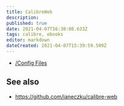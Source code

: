 ```yaml
---
title: CalibreWeb
description: 
published: true
date: 2021-04-07T16:38:08.633Z
tags: calibre, ebooks
editor: markdown
dateCreated: 2021-04-07T15:39:59.509Z
---
```


* [/Config Files](/Self_Hosting/CalibreWeb/Config_Files)

## See also

* https://github.com/janeczku/calibre-web